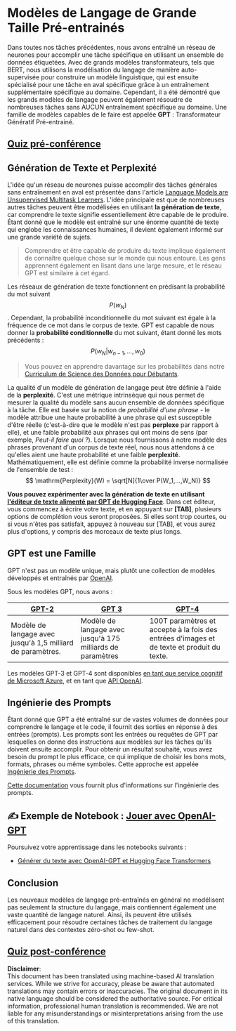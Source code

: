 # Modèles de Langage de Grande Taille Pré-entrainés

Dans toutes nos tâches précédentes, nous avons entraîné un réseau de neurones pour accomplir une tâche spécifique en utilisant un ensemble de données étiquetées. Avec de grands modèles transformateurs, tels que BERT, nous utilisons la modélisation du langage de manière auto-supervisée pour construire un modèle linguistique, qui est ensuite spécialisé pour une tâche en aval spécifique grâce à un entraînement supplémentaire spécifique au domaine. Cependant, il a été démontré que les grands modèles de langage peuvent également résoudre de nombreuses tâches sans AUCUN entraînement spécifique au domaine. Une famille de modèles capables de le faire est appelée **GPT** : Transformateur Génératif Pré-entrainé.

## [Quiz pré-conférence](https://ff-quizzes.netlify.app/en/ai/quiz/39)

## Génération de Texte et Perplexité

L'idée qu'un réseau de neurones puisse accomplir des tâches générales sans entraînement en aval est présentée dans l'article [Language Models are Unsupervised Multitask Learners](https://cdn.openai.com/better-language-models/language_models_are_unsupervised_multitask_learners.pdf). L'idée principale est que de nombreuses autres tâches peuvent être modélisées en utilisant **la génération de texte**, car comprendre le texte signifie essentiellement être capable de le produire. Étant donné que le modèle est entraîné sur une énorme quantité de texte qui englobe les connaissances humaines, il devient également informé sur une grande variété de sujets.

> Comprendre et être capable de produire du texte implique également de connaître quelque chose sur le monde qui nous entoure. Les gens apprennent également en lisant dans une large mesure, et le réseau GPT est similaire à cet égard.

Les réseaux de génération de texte fonctionnent en prédisant la probabilité du mot suivant $$P(w_N)$$. Cependant, la probabilité inconditionnelle du mot suivant est égale à la fréquence de ce mot dans le corpus de texte. GPT est capable de nous donner la **probabilité conditionnelle** du mot suivant, étant donné les mots précédents : $$P(w_N | w_{n-1}, ..., w_0)$$

> Vous pouvez en apprendre davantage sur les probabilités dans notre [Curriculum de Science des Données pour Débutants](https://github.com/microsoft/Data-Science-For-Beginners/tree/main/1-Introduction/04-stats-and-probability).

La qualité d'un modèle de génération de langage peut être définie à l'aide de la **perplexité**. C'est une métrique intrinsèque qui nous permet de mesurer la qualité du modèle sans aucun ensemble de données spécifique à la tâche. Elle est basée sur la notion de *probabilité d'une phrase* - le modèle attribue une haute probabilité à une phrase qui est susceptible d'être réelle (c'est-à-dire que le modèle n'est pas **perplexe** par rapport à elle), et une faible probabilité aux phrases qui ont moins de sens (par exemple, *Peut-il faire quoi ?*). Lorsque nous fournissons à notre modèle des phrases provenant d'un corpus de texte réel, nous nous attendons à ce qu'elles aient une haute probabilité et une faible **perplexité**. Mathématiquement, elle est définie comme la probabilité inverse normalisée de l'ensemble de test :
$$
\mathrm{Perplexity}(W) = \sqrt[N]{1\over P(W_1,...,W_N)}
$$ 

**Vous pouvez expérimenter avec la génération de texte en utilisant [l'éditeur de texte alimenté par GPT de Hugging Face](https://transformer.huggingface.co/doc/gpt2-large)**. Dans cet éditeur, vous commencez à écrire votre texte, et en appuyant sur **[TAB]**, plusieurs options de complétion vous seront proposées. Si elles sont trop courtes, ou si vous n'êtes pas satisfait, appuyez à nouveau sur [TAB], et vous aurez plus d'options, y compris des morceaux de texte plus longs.

## GPT est une Famille

GPT n'est pas un modèle unique, mais plutôt une collection de modèles développés et entraînés par [OpenAI](https://openai.com). 

Sous les modèles GPT, nous avons :

| [GPT-2](https://huggingface.co/docs/transformers/model_doc/gpt2#openai-gpt2) | [GPT 3](https://openai.com/research/language-models-are-few-shot-learners) | [GPT-4](https://openai.com/gpt-4) |
| -- | -- | -- |
|Modèle de langage avec jusqu'à 1,5 milliard de paramètres. | Modèle de langage avec jusqu'à 175 milliards de paramètres | 100T paramètres et accepte à la fois des entrées d'images et de texte et produit du texte. |


Les modèles GPT-3 et GPT-4 sont disponibles [en tant que service cognitif de Microsoft Azure](https://azure.microsoft.com/en-us/services/cognitive-services/openai-service/#overview?WT.mc_id=academic-77998-cacaste), et en tant que [API OpenAI](https://openai.com/api/).

## Ingénierie des Prompts

Étant donné que GPT a été entraîné sur de vastes volumes de données pour comprendre le langage et le code, il fournit des sorties en réponse à des entrées (prompts). Les prompts sont les entrées ou requêtes de GPT par lesquelles on donne des instructions aux modèles sur les tâches qu'ils doivent ensuite accomplir. Pour obtenir un résultat souhaité, vous avez besoin du prompt le plus efficace, ce qui implique de choisir les bons mots, formats, phrases ou même symboles. Cette approche est appelée [Ingénierie des Prompts](https://learn.microsoft.com/en-us/shows/ai-show/the-basics-of-prompt-engineering-with-azure-openai-service?WT.mc_id=academic-77998-bethanycheum).

[Cette documentation](https://learn.microsoft.com/en-us/semantic-kernel/prompt-engineering/?WT.mc_id=academic-77998-bethanycheum) vous fournit plus d'informations sur l'ingénierie des prompts.

## ✍️ Exemple de Notebook : [Jouer avec OpenAI-GPT](../../../../../lessons/5-NLP/20-LangModels/GPT-PyTorch.ipynb)

Poursuivez votre apprentissage dans les notebooks suivants :

* [Générer du texte avec OpenAI-GPT et Hugging Face Transformers](../../../../../lessons/5-NLP/20-LangModels/GPT-PyTorch.ipynb)

## Conclusion

Les nouveaux modèles de langage pré-entraînés en général ne modélisent pas seulement la structure du langage, mais contiennent également une vaste quantité de langage naturel. Ainsi, ils peuvent être utilisés efficacement pour résoudre certaines tâches de traitement du langage naturel dans des contextes zéro-shot ou few-shot.

## [Quiz post-conférence](https://ff-quizzes.netlify.app/en/ai/quiz/40)

**Disclaimer**:  
This document has been translated using machine-based AI translation services. While we strive for accuracy, please be aware that automated translations may contain errors or inaccuracies. The original document in its native language should be considered the authoritative source. For critical information, professional human translation is recommended. We are not liable for any misunderstandings or misinterpretations arising from the use of this translation.